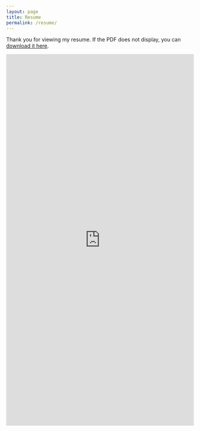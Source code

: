 ```yaml
---
layout: page
title: Resume
permalink: /resume/
---
```


Thank you for viewing my resume. If the PDF does not display, you can [download it here](https://celineli99.github.io/assets/docs/CV.pdf).

<embed src="https://celineli99.github.io/assets/docs/CV.pdf" width="100%" height="1000"/>

